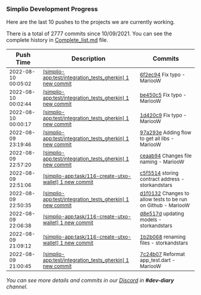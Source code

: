 
### Simplio Development Progress

Here are the last 10 pushes to the projects we are currently working.

There is a total of 2777 commits since 10/09/2021. You can see the complete history in
 [Complete_list.md](Complete_list.md) file.

| Push Time | Description | Commits |
| --- | --- | --- |
| <sub>2022-08-10 00:05:02</sub> | <sub>[[simplio-app:test/integration\_tests\_gherkin] 1 new commit](https://github.com/SimplioOfficial/simplio-app/commit/6f2ec9471daf2258ff740d8e287ff20c65cea352)</sub> | <sub>[6f2ec94](https://github.com/SimplioOfficial/simplio-app/commit/6f2ec9471daf2258ff740d8e287ff20c65cea352) Fix typo - MariooW</sub> |
| <sub>2022-08-10 00:02:44</sub> | <sub>[[simplio-app:test/integration\_tests\_gherkin] 1 new commit](https://github.com/SimplioOfficial/simplio-app/commit/be450c5986b6286e2664bdc39ab210542c6b4ab4)</sub> | <sub>[be450c5](https://github.com/SimplioOfficial/simplio-app/commit/be450c5986b6286e2664bdc39ab210542c6b4ab4) Fix typo - MariooW</sub> |
| <sub>2022-08-10 00:00:17</sub> | <sub>[[simplio-app:test/integration\_tests\_gherkin] 1 new commit](https://github.com/SimplioOfficial/simplio-app/commit/1d420c991185533f579eb20206fcc40086cd059e)</sub> | <sub>[1d420c9](https://github.com/SimplioOfficial/simplio-app/commit/1d420c991185533f579eb20206fcc40086cd059e) Fix typo - MariooW</sub> |
| <sub>2022-08-09 23:19:46</sub> | <sub>[[simplio-app:test/integration\_tests\_gherkin] 1 new commit](https://github.com/SimplioOfficial/simplio-app/commit/97a293e64cb1b890c43f1c437284c98203a4ca0a)</sub> | <sub>[97a293e](https://github.com/SimplioOfficial/simplio-app/commit/97a293e64cb1b890c43f1c437284c98203a4ca0a) Adding flow to get all libs - MariooW</sub> |
| <sub>2022-08-09 22:57:20</sub> | <sub>[[simplio-app:test/integration\_tests\_gherkin] 1 new commit](https://github.com/SimplioOfficial/simplio-app/commit/ceaab94ac1a94bffbbce7854fac34d37be80906b)</sub> | <sub>[ceaab94](https://github.com/SimplioOfficial/simplio-app/commit/ceaab94ac1a94bffbbce7854fac34d37be80906b) Changes file naming - MariooW</sub> |
| <sub>2022-08-09 22:51:06</sub> | <sub>[[simplio-app:task/116\-create\-utxo\-wallet] 1 new commit](https://github.com/SimplioOfficial/simplio-app/commit/c5f5514e9c51ef3b0a0a14f0d426dc7f1154f876)</sub> | <sub>[c5f5514](https://github.com/SimplioOfficial/simplio-app/commit/c5f5514e9c51ef3b0a0a14f0d426dc7f1154f876) storing contract address - storkandstars</sub> |
| <sub>2022-08-09 22:50:35</sub> | <sub>[[simplio-app:test/integration\_tests\_gherkin] 1 new commit](https://github.com/SimplioOfficial/simplio-app/commit/d1f0132cb117e4822751a0da4decef0156887f35)</sub> | <sub>[d1f0132](https://github.com/SimplioOfficial/simplio-app/commit/d1f0132cb117e4822751a0da4decef0156887f35) Changes to allow tests to be run on Github - MariooW</sub> |
| <sub>2022-08-09 22:06:38</sub> | <sub>[[simplio-app:task/116\-create\-utxo\-wallet] 1 new commit](https://github.com/SimplioOfficial/simplio-app/commit/d8e517df64b22e0d8bed7f28bc8196b34bc1357a)</sub> | <sub>[d8e517d](https://github.com/SimplioOfficial/simplio-app/commit/d8e517df64b22e0d8bed7f28bc8196b34bc1357a) updating models - storkandstars</sub> |
| <sub>2022-08-09 21:09:12</sub> | <sub>[[simplio-app:task/116\-create\-utxo\-wallet] 1 new commit](https://github.com/SimplioOfficial/simplio-app/commit/1b2b06855aad1a0beab38f9aed6eff9bad95a008)</sub> | <sub>[1b2b068](https://github.com/SimplioOfficial/simplio-app/commit/1b2b06855aad1a0beab38f9aed6eff9bad95a008) renaming files - storkandstars</sub> |
| <sub>2022-08-09 21:00:45</sub> | <sub>[[simplio-app:test/integration\_tests\_gherkin] 1 new commit](https://github.com/SimplioOfficial/simplio-app/commit/7c24b0711a3b4f5feb9b063c2f4b246cde7191a2)</sub> | <sub>[7c24b07](https://github.com/SimplioOfficial/simplio-app/commit/7c24b0711a3b4f5feb9b063c2f4b246cde7191a2) Reformat app_test.dart - MariooW</sub> |

_You can see more details and commits in our [Discord](https://discord.gg/aKhjuwZmdP) in **#dev-diary** channel._
